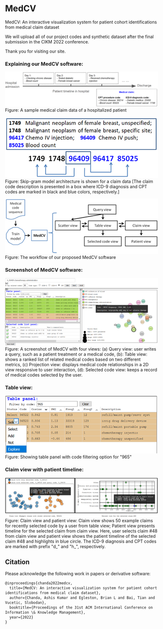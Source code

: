 # MedCV
MedCV: An interactive visualization system for patient cohort identifications from medical claim dataset


We will upload all of our project codes and synthetic dataset after the final submission in the CIKM 2022 conference. 

Thank you for visiting our site.

### Explaining our MedCV software:
![Test Image 1.0](https://github.com/ashischanda/MedCV/blob/master/images/medcv_claim_data_example.png)
Figure: A sample medical claim data of a hospitalized patient

![Test Image 1.1](https://github.com/ashischanda/MedCV/blob/master/images/medcv_w2v_model.PNG)
Figure: Skip-gram model architecture is shown for a claim data [The claim code description is presented in a box where ICD-9 diagnosis and CPT codes are marked in black and blue colors, respectively.]

![Test Image 1.2](https://github.com/ashischanda/MedCV/blob/master/images/medcv_workflow.png)
Figure: The workflow of our proposed MedCV software

### Screenshot of MedCV software:
![Test Image 1](https://github.com/ashischanda/MedCV/blob/master/images/cover.png)
Figure: A screenshot of MedCV with four views: (a) Query view: user writes a query, such as a patient treatment or a medical code, (b): Table view: shows a ranked list of related medical codes based on two different metrics, (c) Projection view: displays medical code relationships in a 2D view responsive to user interaction, (d): Selected code view: keeps a record of medical codes selected by the user.

### Table view:
![Test Image 2](https://github.com/ashischanda/MedCV/blob/master/images/table_panel.png)
Figure: Showing table panel with code filtering option for "965" 

### Claim view with patient timeline:
![Test Image 3](https://github.com/ashischanda/MedCV/blob/master/images/claim%20view.png)
Figure: Claim view and patient view: Claim view shows 50 example claims for recently selected code by a user from table view; Patient view presents timeline for the selected claim from claim view. Here, user selects claim #48 from claim view and patient view shows the patient timeline of the selected claim #48 and highlights in blue circle. The ICD-9 diagnosis and CPT codes are marked with prefix "d_" and "h_", respectively.


## Citation
Please acknowledge the following work in papers or derivative software:

```
@inproceedings{chanda2022medcv,
  title={MedCV: An interactive visualization system for patient cohort identifications from medical claim dataset},
  author={Chanda, Ashis Kumar and Egleston, Brian L and Bai, Tian and Vucetic, Slobodan},
  booktitle={Proceedings of the 31st ACM International Conference on Information \& Knowledge Management},
  year={2022}
}

```

